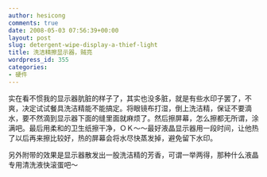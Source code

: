 ```yaml
---
author: hesicong
comments: true
date: 2008-05-03 07:56:39+00:00
layout: post
slug: detergent-wipe-display-a-thief-light
title: 洗洁精擦显示器，贼亮
wordpress_id: 355
categories:
- 硬件
---
```


实在看不惯我的显示器肮脏的样子了，其实也没多脏，就是有些水印子罢了，不爽，决定试试餐具洗洁精能不能搞定。将眼镜布打湿，倒上洗洁精，保证不要滴水，要不然滴到显示器下面的缝里面就麻烦了。然后擦屏幕，怎么擦都无所谓，涂满吧。最后用柔和的卫生纸擦干净，ＯＫ～～最好液晶显示器用一段时间，让他热了以后再来擦比较好，热的屏幕会将水尽快蒸发掉，避免留下水印。

另外附带的效果是显示器散发出一股洗洁精的芳香，可谓一举两得，那种什么液晶专用清洗液快滚蛋吧～
